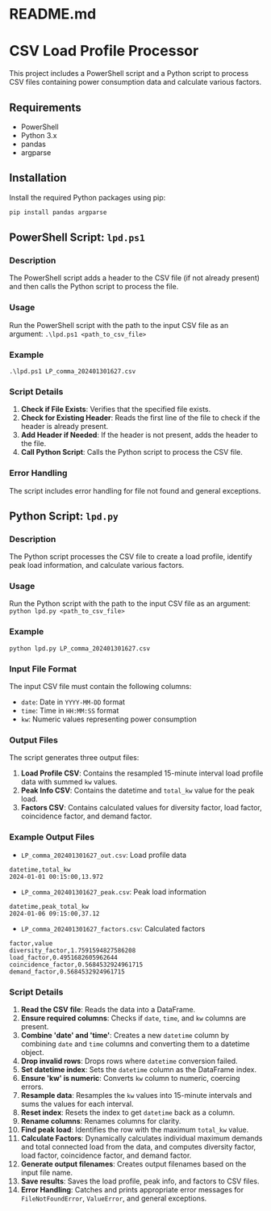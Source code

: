 
# README.md
# CSV Load Profile Processor

This project includes a PowerShell script and a Python script to process CSV files containing power consumption data and calculate various factors.

## Requirements

- PowerShell
- Python 3.x
- pandas
- argparse

## Installation

Install the required Python packages using pip:

```sh
pip install pandas argparse
``` 

## PowerShell Script: `lpd.ps1`

### Description

The PowerShell script adds a header to the CSV file (if not already present) and then calls the Python script to process the file.

### Usage
Run the PowerShell script with the path to the input CSV file as an argument:
`.\lpd.ps1 <path_to_csv_file>` 

### Example
`.\lpd.ps1 LP_comma_202401301627.csv` 

### Script Details
1.  **Check if File Exists**: Verifies that the specified file exists.
2.  **Check for Existing Header**: Reads the first line of the file to check if the header is already present.
3.  **Add Header if Needed**: If the header is not present, adds the header to the file.
4.  **Call Python Script**: Calls the Python script to process the CSV file.

### Error Handling
The script includes error handling for file not found and general exceptions.

## Python Script: `lpd.py`

### Description
The Python script processes the CSV file to create a load profile, identify peak load information, and calculate various factors.

### Usage
Run the Python script with the path to the input CSV file as an argument:
`python lpd.py <path_to_csv_file>` 

### Example
`python lpd.py LP_comma_202401301627.csv` 

### Input File Format
The input CSV file must contain the following columns:
-   `date`: Date in `YYYY-MM-DD` format
-   `time`: Time in `HH:MM:SS` format
-   `kw`: Numeric values representing power consumption

### Output Files
The script generates three output files:
1.  **Load Profile CSV**: Contains the resampled 15-minute interval load profile data with summed `kw` values.
2.  **Peak Info CSV**: Contains the datetime and `total_kw` value for the peak load.
3.  **Factors CSV**: Contains calculated values for diversity factor, load factor, coincidence factor, and demand factor.

### Example Output Files
-   `LP_comma_202401301627_out.csv`: Load profile data
```
datetime,total_kw
2024-01-01 00:15:00,13.972
```
-   `LP_comma_202401301627_peak.csv`: Peak load information
```
datetime,peak_total_kw
2024-01-06 09:15:00,37.12
```
-   `LP_comma_202401301627_factors.csv`: Calculated factors
```
factor,value
diversity_factor,1.7591594827586208
load_factor,0.4951682605962644
coincidence_factor,0.5684532924961715
demand_factor,0.5684532924961715
```

### Script Details
1.  **Read the CSV file**: Reads the data into a DataFrame.
2.  **Ensure required columns**: Checks if `date`, `time`, and `kw` columns are present.
3.  **Combine 'date' and 'time'**: Creates a new `datetime` column by combining `date` and `time` columns and converting them to a datetime object.
4.  **Drop invalid rows**: Drops rows where `datetime` conversion failed.
5.  **Set datetime index**: Sets the `datetime` column as the DataFrame index.
6.  **Ensure 'kw' is numeric**: Converts `kw` column to numeric, coercing errors.
7.  **Resample data**: Resamples the `kw` values into 15-minute intervals and sums the values for each interval.
8.  **Reset index**: Resets the index to get `datetime` back as a column.
9.  **Rename columns**: Renames columns for clarity.
10.  **Find peak load**: Identifies the row with the maximum `total_kw` value.
11.  **Calculate Factors**: Dynamically calculates individual maximum demands and total connected load from the data, and computes diversity factor, load factor, coincidence factor, and demand factor.
12.  **Generate output filenames**: Creates output filenames based on the input file name.
13.  **Save results**: Saves the load profile, peak info, and factors to CSV files.
14.  **Error Handling**: Catches and prints appropriate error messages for `FileNotFoundError`, `ValueError`, and general exceptions.